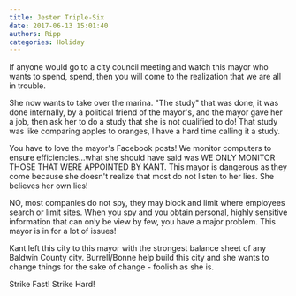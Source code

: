 ```yaml
---
title: Jester Triple-Six
date: 2017-06-13 15:01:40
authors: Ripp
categories: Holiday
---
```


 If anyone would go to a city council meeting and watch this mayor who wants to spend, spend, then you will come to the realization that we are all in trouble. 

She now wants to take over the marina. "The study" that was done, it was done internally, by a political friend of the mayor's, and the mayor gave her a job, then ask her to do a study that she is not qualified to do! That study was like comparing apples to oranges, I have a hard time calling it a study. 

You have to love the mayor's Facebook posts! We monitor computers to ensure efficiencies...what she should have said was WE ONLY MONITOR THOSE THAT WERE APPOINTED BY KANT. This mayor is dangerous as they come because she doesn't realize that most do not listen to her lies. She believes her own lies! 

NO, most companies do not spy, they may block and limit where employees search or limit sites. When you spy and you obtain personal, highly sensitive information that can only be view by few, you have a major problem. This mayor is in for a lot of issues! 

Kant left this city to this mayor with the strongest balance sheet of any Baldwin County city. Burrell/Bonne help build this city and she wants to change things for the sake of change - foolish as she is.

Strike Fast! Strike Hard!